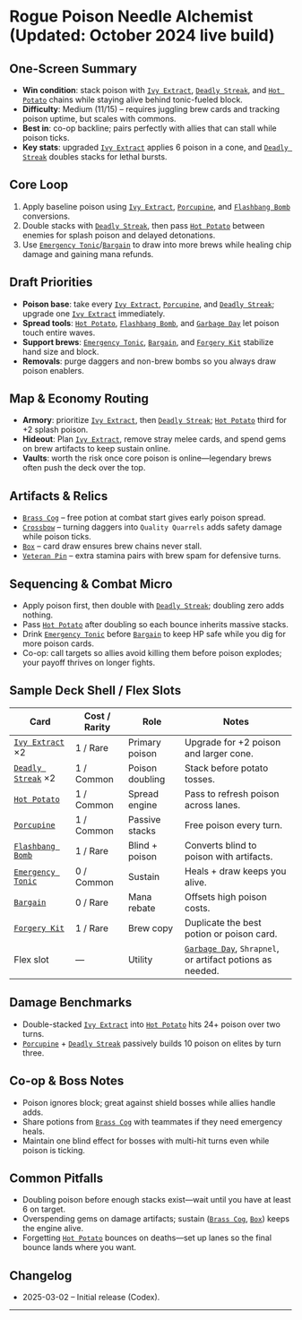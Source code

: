 # Rogue Poison Needle Alchemist (Updated: October 2024 live build)

## One-Screen Summary
- **Win condition**: stack poison with [`Ivy Extract`][card-ivy-extract], [`Deadly Streak`][card-deadly-streak], and [`Hot Potato`][card-hot-potato] chains while staying alive behind tonic-fueled block.
- **Difficulty**: Medium (11/15) – requires juggling brew cards and tracking poison uptime, but scales with commons.
- **Best in**: co-op backline; pairs perfectly with allies that can stall while poison ticks.
- **Key stats**: upgraded [`Ivy Extract`][card-ivy-extract] applies 6 poison in a cone, and [`Deadly Streak`][card-deadly-streak] doubles stacks for lethal bursts.

## Core Loop
1. Apply baseline poison using [`Ivy Extract`][card-ivy-extract], [`Porcupine`][card-porcupine], and [`Flashbang Bomb`][card-flashbang-bomb] conversions.
2. Double stacks with [`Deadly Streak`][card-deadly-streak], then pass [`Hot Potato`][card-hot-potato] between enemies for splash poison and delayed detonations.
3. Use [`Emergency Tonic`][card-emergency-tonic]/[`Bargain`][card-bargain] to draw into more brews while healing chip damage and gaining mana refunds.

## Draft Priorities
- **Poison base**: take every [`Ivy Extract`][card-ivy-extract], [`Porcupine`][card-porcupine], and [`Deadly Streak`][card-deadly-streak]; upgrade one [`Ivy Extract`][card-ivy-extract] immediately.
- **Spread tools**: [`Hot Potato`][card-hot-potato], [`Flashbang Bomb`][card-flashbang-bomb], and [`Garbage Day`][card-garbage-day] let poison touch entire waves.
- **Support brews**: [`Emergency Tonic`][card-emergency-tonic], [`Bargain`][card-bargain], and [`Forgery Kit`][card-forgery-kit] stabilize hand size and block.
- **Removals**: purge daggers and non-brew bombs so you always draw poison enablers.

## Map & Economy Routing
- **Armory**: prioritize [`Ivy Extract`][card-ivy-extract], then [`Deadly Streak`][card-deadly-streak]; [`Hot Potato`][card-hot-potato] third for +2 splash poison.
- **Hideout**: Plan [`Ivy Extract`][card-ivy-extract], remove stray melee cards, and spend gems on brew artifacts to keep sustain online.
- **Vaults**: worth the risk once core poison is online—legendary brews often push the deck over the top.

## Artifacts & Relics
- [`Brass Cog`][card-brass-cog] – free potion at combat start gives early poison spread.
- [`Crossbow`][card-crossbow] – turning daggers into `Quality Quarrels` adds safety damage while poison ticks.
- [`Box`][card-box] – card draw ensures brew chains never stall.
- [`Veteran Pin`][card-veteran-pin] – extra stamina pairs with brew spam for defensive turns.

## Sequencing & Combat Micro
- Apply poison first, then double with [`Deadly Streak`][card-deadly-streak]; doubling zero adds nothing.
- Pass [`Hot Potato`][card-hot-potato] after doubling so each bounce inherits massive stacks.
- Drink [`Emergency Tonic`][card-emergency-tonic] before [`Bargain`][card-bargain] to keep HP safe while you dig for more poison cards.
- Co-op: call targets so allies avoid killing them before poison explodes; your payoff thrives on longer fights.

## Sample Deck Shell / Flex Slots
| Card | Cost / Rarity | Role | Notes |
| --- | --- | --- | --- |
| [`Ivy Extract`][card-ivy-extract] ×2 | 1 / Rare | Primary poison | Upgrade for +2 poison and larger cone. |
| [`Deadly Streak`][card-deadly-streak] ×2 | 1 / Common | Poison doubling | Stack before potato tosses. |
| [`Hot Potato`][card-hot-potato] | 1 / Common | Spread engine | Pass to refresh poison across lanes. |
| [`Porcupine`][card-porcupine] | 1 / Common | Passive stacks | Free poison every turn. |
| [`Flashbang Bomb`][card-flashbang-bomb] | 1 / Rare | Blind + poison | Converts blind to poison with artifacts. |
| [`Emergency Tonic`][card-emergency-tonic] | 0 / Common | Sustain | Heals + draw keeps you alive. |
| [`Bargain`][card-bargain] | 0 / Rare | Mana rebate | Offsets high poison costs. |
| [`Forgery Kit`][card-forgery-kit] | 1 / Rare | Brew copy | Duplicate the best potion or poison card. |
| Flex slot | — | Utility | [`Garbage Day`][card-garbage-day], `Shrapnel`, or artifact potions as needed. |

## Damage Benchmarks
- Double-stacked [`Ivy Extract`][card-ivy-extract] into [`Hot Potato`][card-hot-potato] hits 24+ poison over two turns.
- [`Porcupine`][card-porcupine] + [`Deadly Streak`][card-deadly-streak] passively builds 10 poison on elites by turn three.

## Co-op & Boss Notes
- Poison ignores block; great against shield bosses while allies handle adds.
- Share potions from [`Brass Cog`][card-brass-cog] with teammates if they need emergency heals.
- Maintain one blind effect for bosses with multi-hit turns even while poison is ticking.

## Common Pitfalls
- Doubling poison before enough stacks exist—wait until you have at least 6 on target.
- Overspending gems on damage artifacts; sustain ([`Brass Cog`][card-brass-cog], [`Box`][card-box]) keeps the engine alive.
- Forgetting [`Hot Potato`][card-hot-potato] bounces on deaths—set up lanes so the final bounce lands where you want.

## Changelog
- 2025-03-02 – Initial release (Codex).

---

[card-ivy-extract]: https://hellcard.fandom.com/wiki/Ivy_Extract "Ivy Extract | Hellcard Wiki"
[card-deadly-streak]: https://hellcard.fandom.com/wiki/Deadly_Streak "Deadly Streak | Hellcard Wiki"
[card-hot-potato]: https://hellcard.fandom.com/wiki/Hot_Potato "Hot Potato | Hellcard Wiki"
[card-porcupine]: https://hellcard.fandom.com/wiki/Porcupine "Porcupine | Hellcard Wiki"
[card-flashbang-bomb]: https://hellcard.fandom.com/wiki/Flashbang_Bomb "Flashbang Bomb | Hellcard Wiki"
[card-emergency-tonic]: https://hellcard.fandom.com/wiki/Emergency_Tonic "Emergency Tonic | Hellcard Wiki"
[card-bargain]: https://hellcard.fandom.com/wiki/Bargain "Bargain | Hellcard Wiki"
[card-garbage-day]: https://hellcard.fandom.com/wiki/Garbage_Day "Garbage Day | Hellcard Wiki"
[card-forgery-kit]: https://hellcard.fandom.com/wiki/Forgery_Kit "Forgery Kit | Hellcard Wiki"
[card-brass-cog]: https://hellcard.fandom.com/wiki/Brass_Cog "Brass Cog | Hellcard Wiki"
[card-crossbow]: https://hellcard.fandom.com/wiki/Crossbow "Crossbow | Hellcard Wiki"
[card-box]: https://hellcard.fandom.com/wiki/Box "Box | Hellcard Wiki"
[card-veteran-pin]: https://hellcard.fandom.com/wiki/Veteran_Pin "Veteran Pin | Hellcard Wiki"
